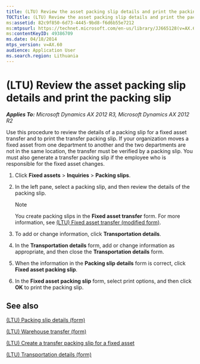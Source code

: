 ```yaml
---
title: (LTU) Review the asset packing slip details and print the packing slip
TOCTitle: (LTU) Review the asset packing slip details and print the packing slip
ms:assetid: 82c9f850-6d73-4445-9bd8-f6d6b55e7212
ms:mtpsurl: https://technet.microsoft.com/en-us/library/JJ665128(v=AX.60)
ms:contentKeyID: 49386709
ms.date: 04/18/2014
mtps_version: v=AX.60
audience: Application User
ms.search.region: Lithuania
---
```


# (LTU) Review the asset packing slip details and print the packing slip 


_**Applies To:** Microsoft Dynamics AX 2012 R3, Microsoft Dynamics AX 2012 R2_

Use this procedure to review the details of a packing slip for a fixed asset transfer and to print the transfer packing slip. If your organization moves a fixed asset from one department to another and the two departments are not in the same location, the transfer must be verified by a packing slip. You must also generate a transfer packing slip if the employee who is responsible for the fixed asset changes.

1.  Click **Fixed assets** \> **Inquiries** \> **Packing slips**.

2.  In the left pane, select a packing slip, and then review the details of the packing slip.
    

    > [!NOTE]
    > <P>You create packing slips in the <STRONG>Fixed asset transfer</STRONG> form. For more information, see <A href="https://technet.microsoft.com/en-us/library/dn126117(v=ax.60)">(LTU) Fixed asset transfer (modified form)</A>.</P>



3.  To add or change information, click **Transportation details**.

4.  In the **Transportation details** form, add or change information as appropriate, and then close the **Transportation details** form.

5.  When the information in the **Packing slip details** form is correct, click **Fixed asset packing slip**.

6.  In the **Fixed asset packing slip** form, select print options, and then click **OK** to print the packing slip.

## See also

[(LTU) Packing slip details (form)](https://technet.microsoft.com/en-us/library/jj911247\(v=ax.60\))

[(LTU) Warehouse transfer (form)](https://technet.microsoft.com/en-us/library/jj944989\(v=ax.60\))

[(LTU) Create a transfer packing slip for a fixed asset](ltu-create-a-transfer-packing-slip-for-a-fixed-asset.md)

[(LTU) Transportation details (form)](https://technet.microsoft.com/en-us/library/jj665040\(v=ax.60\))

  


